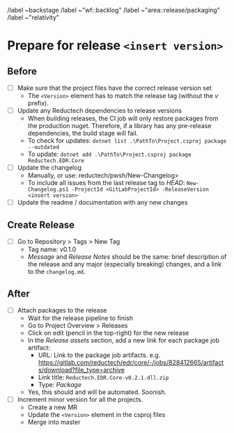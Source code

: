 /label ~backstage 
/label ~"wf::backlog" 
/label ~"area::release/packaging" 
/label ~"relativity" 
# Prepare for release `<insert version>`

## Before

- [ ] Make sure that the project files have the correct release version set
   - The `<Version>` element has to match the release tag (without the *v* prefix).
- [ ] Update any Reductech dependencies to release versions
   - When building releases, the CI job will only restore packages from the production
   nuget. Therefore, if a library has any pre-release dependencies, the build stage will fail.
   - To check for updates: `dotnet list .\PathTo\Project.csproj package --outdated`
   - To update: `dotnet add .\PathTo\Project.csproj package Reductech.EDR.Core`
- [ ] Update the changelog
   - Manually, or use: reductech/pwsh/New-Changelog>
   - To include all issues from the last release tag to *HEAD*:
   `New-Changelog.ps1 -ProjectId <GitLabProjectId> -ReleaseVersion <insert version>`
- [ ] Update the readme / documentation with any new changes

## Create Release

- [ ] Go to Repository > Tags > New Tag
  - Tag name: v0.1.0
  - *Message* and *Release Notes* should be the same: brief description of the release
  and any major (especially breaking) changes, and a link to the `changelog.md`.

## After

- [ ] Attach packages to the release
    - Wait for the release pipeline to finish
    - Go to Project Overview > Releases
    - Click on edit (pencil in the top-right) for the new release
    - In the *Release assets* section, add a new link for each package job artifact:
       - URL: Link to the package job artifacts. e.g. https://gitlab.com/reductech/edr/core/-/jobs/828412665/artifacts/download?file_type=archive
       - Link title: `Reductech.EDR.Core-v0.2.1.dll.zip`
       - Type: *Package*
    - Yes, this should and will be automated. Soonish.
- [ ] Increment minor version for all the projects.
   - Create a new MR
   - Update the `<Version>` element in the csproj files
   - Merge into master

